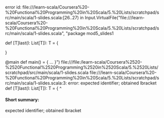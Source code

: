 error id: file://<WORKSPACE>/learn-scala/Coursera%20-%20Functional%20Programming%20in%20Scala/5.%20Lists/scratchpad/src/main/scala/1-slides.scala:[26..27) in Input.VirtualFile("file://<WORKSPACE>/learn-scala/Coursera%20-%20Functional%20Programming%20in%20Scala/5.%20Lists/scratchpad/src/main/scala/1-slides.scala", "package mod5_slides1

def [T]last(l: List[T]): T = {

}

@main def main() = {
  ...
}")
file://<WORKSPACE>/file:<WORKSPACE>/learn-scala/Coursera%2520-%2520Functional%2520Programming%2520in%2520Scala/5.%2520Lists/scratchpad/src/main/scala/1-slides.scala
file://<WORKSPACE>/learn-scala/Coursera%20-%20Functional%20Programming%20in%20Scala/5.%20Lists/scratchpad/src/main/scala/1-slides.scala:3: error: expected identifier; obtained lbracket
def [T]last(l: List[T]): T = {
    ^
#### Short summary: 

expected identifier; obtained lbracket